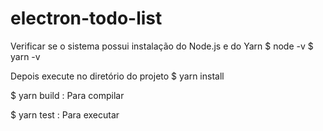 # electron-todo-list

Verificar se o sistema possui instalação do Node.js e do Yarn
$ node -v
$ yarn -v

Depois execute no diretório do projeto
$ yarn install

$ yarn build : Para compilar

$ yarn test : Para executar
